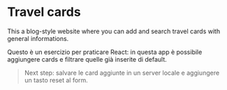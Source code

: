 # Travel cards
This a blog-style website where you can add and search travel cards with general informations.


Questo è un esercizio per praticare React: in questa app è possibile aggiungere cards e filtrare quelle già inserite di default.
> Next step: salvare le card aggiunte in un server locale e aggiungere un tasto reset al form.
